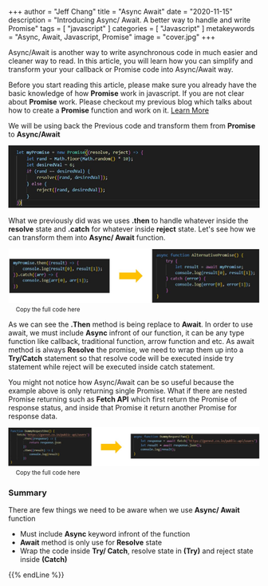 +++
author = "Jeff Chang"
title = "Async Await"
date = "2020-11-15"
description = "Introducing Async/ Await. A better way to handle and write Promise"
tags = [
    "javascript"
]
categories = [
    "Javascript"
]
metakeywords = "Async, Await, Javascript, Promise"
image = "cover.jpg"
+++

Async/Await is another way to write asynchronous code in much easier and cleaner way to read. In this article, you will learn how you can simplify and transform your your callback or Promise code into Async/Await way. 
<!--more-->

Before you start reading this article, please make sure you already have the basic knowledge of how **Promise** work in javascript. If you are not clear about **Promise** work. Please checkout my previous blog which talks about how to create a **Promise** function and work on it. [Learn More](/p/promise)

We will be using back the Previous code and transform them from **Promise** to **Async/Await**

![Promise function](async_1.JPG)

What we previously did was we uses **.then** to handle whatever inside the **resolve** state and **.catch** for whatever inside **reject** state. Let's see how we can transform them into **Async/ Await** function. 

![Promise to Async Await](async_3.JPG)
<small style="padding-left:15px">Copy the full code <span onclick="document.getElementById('code').classList.toggle('toggleShow')" class="toggle-code">here</span></small>

<div id="code" style="display:none">
{{< highlight js >}}
let myPromise = new Promise((resolve, reject) => {
    let rand = Math.floor(Math.random() * 10);
    let desiredVal = 6;
    if (rand == desiredVal) {
        resolve([rand, desiredVal]);
    } else {
        reject([rand, desiredVal]);
    }
})

myPromise.then((result) => {
    console.log(result[0], result[1]);
}).catch((arr) => {
    console.log(result[0], result[1]);
})


async function AlternativePromise() {
    try {
        let result = await myPromise;
        console.log(result[0], result[1]);
    } catch (error) {
        console.log(error[0], error[1]);
    }
}

AlternativePromise();
{{< /highlight >}}
</div>

As we can see the **.Then** method is being replace to **Await**. In order to use await, we must include **Async** infront of our function, it can be any type function like callback, traditional function, arrow function and etc. As await method is always **Resolve** the promise, we need to wrap them up into a **Try/Catch** statement so that resolve code will be executed inside try statement while reject will be executed inside catch statement.

You might not notice how Async/Await can be so useful because the example above is only returning single Promise. What if there are nested Promise returning such as **Fetch API** which first return the Promise of response status, and inside that Promise it return another Promise for response data.

![Async Await in Fetch API](async_4.JPG)
<small style="padding-left:15px">Copy the full code <span onclick="document.getElementById('code2').classList.toggle('toggleShow')" class="toggle-code">here</span></small>

<div id="code2" style="display:none">
{{< highlight js >}}
function DummyRequestOne() {
    fetch('https://gorest.co.in/public-api/users')
        .then((response) => {
            return response.json
        })
        .then((result) => {
            console.log(result)
        })
}

async function DummyRequestTwo() {
    let response = await fetch('https://gorest.co.in/public-api/users')
    let result = await response.json();
    console.log(result);
}
{{< /highlight >}}
</div>

### Summary
There are few things we need to be aware when we use **Async/ Await** function
* Must include **Async** keyword infront of the function
* **Await** method is only use for **Resolve** state
* Wrap the code inside **Try/ Catch**, resolve state in **(Try)** and reject state inside **(Catch)**

{{% endLine %}}

<div class="fb-comments" data-href="https://jeffdevslife.com/p/async-await/" data-numposts="5" ></div>